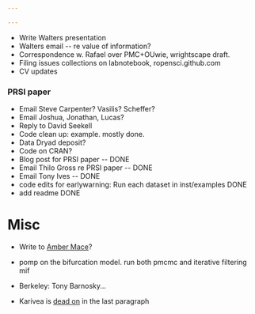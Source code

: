 ```yaml
---

---
```


- Write Walters presentation
- Walters email -- re value of information?
- Correspondence w. Rafael over PMC+OUwie, wrightscape draft. 
- Filing issues collections on labnotebook, ropensci.github.com
- CV updates

### PRSI paper

* Email Steve Carpenter? Vasilis? Scheffer?
* Email Joshua, Jonathan, Lucas?
* Reply to David Seekell
* Code clean up: example. mostly done.
* Data Dryad deposit?
* Code on CRAN? 
* Blog post for PRSI paper -- DONE
* Email Thilo Gross re PRSI paper -- DONE
* Email Tony Ives -- DONE
* code edits for earlywarning: Run each dataset in inst/examples DONE
* add readme DONE

# Misc

* Write to [Amber Mace](http://www.linkedin.com/pub/amber-mace/7/a94/b43)?
* pomp on the bifurcation model.  run both pmcmc and iterative filtering mif
* Berkeley: Tony Barnosky...

* Karivea is [dead on](http://blog.nature.org/2012/06/a-conversation-with-peter-kareiva-rescaling-civilization/) in the last paragraph
